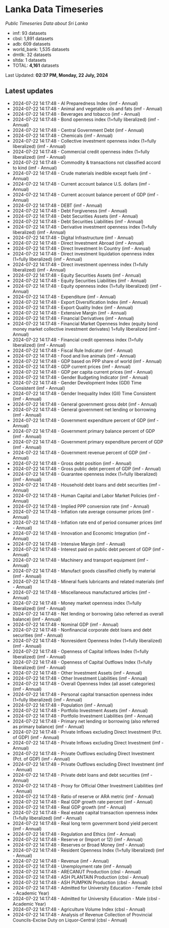 # Lanka Data Timeseries
*Public Timeseries Data about Sri Lanka*

* imf: 93 datasets
* cbsl: 1,891 datasets
* adb: 609 datasets
* world_bank: 1,535 datasets
* dmtlk: 32 datasets
* sltda: 1 datasets
* TOTAL: **4,161** datasets

Last Updated: **02:37 PM, Monday, 22 July, 2024**

## Latest updates

* 2024-07-22 14:17:48 - AI Preparedness Index (imf - Annual)
* 2024-07-22 14:17:48 - Animal and vegetable oils and fats (imf - Annual)
* 2024-07-22 14:17:48 - Beverages and tobacco (imf - Annual)
* 2024-07-22 14:17:48 - Bond openness index (1=fully liberalized) (imf - Annual)
* 2024-07-22 14:17:48 - Central Government Debt (imf - Annual)
* 2024-07-22 14:17:48 - Chemicals (imf - Annual)
* 2024-07-22 14:17:48 - Collective investment openness index (1=fully liberalized) (imf - Annual)
* 2024-07-22 14:17:48 - Commercial credit openness index (1=fully liberalized) (imf - Annual)
* 2024-07-22 14:17:48 - Commodity & transactions not classified accord to kind (imf - Annual)
* 2024-07-22 14:17:48 - Crude materials inedible except fuels (imf - Annual)
* 2024-07-22 14:17:48 - Current account balance U.S. dollars (imf - Annual)
* 2024-07-22 14:17:48 - Current account balance percent of GDP (imf - Annual)
* 2024-07-22 14:17:48 - DEBT (imf - Annual)
* 2024-07-22 14:17:48 - Debt Forgiveness (imf - Annual)
* 2024-07-22 14:17:48 - Debt Securities Assets (imf - Annual)
* 2024-07-22 14:17:48 - Debt Securities Liabilities (imf - Annual)
* 2024-07-22 14:17:48 - Derivative investment openness index (1=fully liberalized) (imf - Annual)
* 2024-07-22 14:17:48 - Digital Infrastructure (imf - Annual)
* 2024-07-22 14:17:48 - Direct Investment Abroad (imf - Annual)
* 2024-07-22 14:17:48 - Direct Investment In Country (imf - Annual)
* 2024-07-22 14:17:48 - Direct investment liquidation openness index (1=fully liberalized) (imf - Annual)
* 2024-07-22 14:17:48 - Direct investment openness index (1=fully liberalized) (imf - Annual)
* 2024-07-22 14:17:48 - Equity Securities Assets (imf - Annual)
* 2024-07-22 14:17:48 - Equity Securities Liabilities (imf - Annual)
* 2024-07-22 14:17:48 - Equity openness index (1=fully liberalized) (imf - Annual)
* 2024-07-22 14:17:48 - Expenditure (imf - Annual)
* 2024-07-22 14:17:48 - Export Diversification Index (imf - Annual)
* 2024-07-22 14:17:48 - Export Quality Index (imf - Annual)
* 2024-07-22 14:17:48 - Extensive Margin (imf - Annual)
* 2024-07-22 14:17:48 - Financial Derivatives (imf - Annual)
* 2024-07-22 14:17:48 - Financial Market Openness Index (equity bond money market collective investment derivates) 1=fully liberalized (imf - Annual)
* 2024-07-22 14:17:48 - Financial credit openness index (1=fully liberalized) (imf - Annual)
* 2024-07-22 14:17:48 - Fiscal Rule Indicator (imf - Annual)
* 2024-07-22 14:17:48 - Food and live animals (imf - Annual)
* 2024-07-22 14:17:48 - GDP based on PPP share of world (imf - Annual)
* 2024-07-22 14:17:48 - GDP current prices (imf - Annual)
* 2024-07-22 14:17:48 - GDP per capita current prices (imf - Annual)
* 2024-07-22 14:17:48 - Gender Budgeting Indicator (imf - Annual)
* 2024-07-22 14:17:48 - Gender Development Index (GDI) Time Consistent (imf - Annual)
* 2024-07-22 14:17:48 - Gender Inequality Index (GII) Time Consistent (imf - Annual)
* 2024-07-22 14:17:48 - General government gross debt (imf - Annual)
* 2024-07-22 14:17:48 - General government net lending or borrowing (imf - Annual)
* 2024-07-22 14:17:48 - Government expenditure percent of GDP (imf - Annual)
* 2024-07-22 14:17:48 - Government primary balance percent of GDP (imf - Annual)
* 2024-07-22 14:17:48 - Government primary expenditure percent of GDP (imf - Annual)
* 2024-07-22 14:17:48 - Government revenue percent of GDP (imf - Annual)
* 2024-07-22 14:17:48 - Gross debt position (imf - Annual)
* 2024-07-22 14:17:48 - Gross public debt percent of GDP (imf - Annual)
* 2024-07-22 14:17:48 - Guarantee openness index (1=fully liberalized) (imf - Annual)
* 2024-07-22 14:17:48 - Household debt loans and debt securities (imf - Annual)
* 2024-07-22 14:17:48 - Human Capital and Labor Market Policies (imf - Annual)
* 2024-07-22 14:17:48 - Implied PPP conversion rate (imf - Annual)
* 2024-07-22 14:17:48 - Inflation rate average consumer prices (imf - Annual)
* 2024-07-22 14:17:48 - Inflation rate end of period consumer prices (imf - Annual)
* 2024-07-22 14:17:48 - Innovation and Economic Integration (imf - Annual)
* 2024-07-22 14:17:48 - Intensive Margin (imf - Annual)
* 2024-07-22 14:17:48 - Interest paid on public debt percent of GDP (imf - Annual)
* 2024-07-22 14:17:48 - Machinery and transport equipment (imf - Annual)
* 2024-07-22 14:17:48 - Manufact goods classified chiefly by material (imf - Annual)
* 2024-07-22 14:17:48 - Mineral fuels lubricants and related materials (imf - Annual)
* 2024-07-22 14:17:48 - Miscellaneous manufactured articles (imf - Annual)
* 2024-07-22 14:17:48 - Money market openness index (1=fully liberalized) (imf - Annual)
* 2024-07-22 14:17:48 - Net lending or borrowing (also referred as overall balance) (imf - Annual)
* 2024-07-22 14:17:48 - Nominal GDP (imf - Annual)
* 2024-07-22 14:17:48 - Nonfinancial corporate debt loans and debt securities (imf - Annual)
* 2024-07-22 14:17:48 - Nonresident Openness Index (1=fully liberalized) (imf - Annual)
* 2024-07-22 14:17:48 - Openness of Capital Inflows Index (1=fully liberalized) (imf - Annual)
* 2024-07-22 14:17:48 - Openness of Capital Outflows Index (1=fully liberalized) (imf - Annual)
* 2024-07-22 14:17:48 - Other Investment Assets (imf - Annual)
* 2024-07-22 14:17:48 - Other Investment Liabilities (imf - Annual)
* 2024-07-22 14:17:48 - Overall Openness Index (all asset categories) (imf - Annual)
* 2024-07-22 14:17:48 - Personal capital transaction openness index (1=fully liberalized) (imf - Annual)
* 2024-07-22 14:17:48 - Population (imf - Annual)
* 2024-07-22 14:17:48 - Portfolio Investment Assets (imf - Annual)
* 2024-07-22 14:17:48 - Portfolio Investment Liabilities (imf - Annual)
* 2024-07-22 14:17:48 - Primary net lending or borrowing (also referred as primary balance) (imf - Annual)
* 2024-07-22 14:17:48 - Private Inflows excluding Direct Investment (Pct. of GDP) (imf - Annual)
* 2024-07-22 14:17:48 - Private Inflows excluding Direct Investment (imf - Annual)
* 2024-07-22 14:17:48 - Private Outflows excluding Direct Investment (Pct. of GDP) (imf - Annual)
* 2024-07-22 14:17:48 - Private Outflows excluding Direct Investment (imf - Annual)
* 2024-07-22 14:17:48 - Private debt loans and debt securities (imf - Annual)
* 2024-07-22 14:17:48 - Proxy for Official Other Investment Liabilities (imf - Annual)
* 2024-07-22 14:17:48 - Ratio of reserve or ARA metric (imf - Annual)
* 2024-07-22 14:17:48 - Real GDP growth rate percent (imf - Annual)
* 2024-07-22 14:17:48 - Real GDP growth (imf - Annual)
* 2024-07-22 14:17:48 - Real estate capital transaction openness index (1=fully liberalized) (imf - Annual)
* 2024-07-22 14:17:48 - Real long term government bond yield percent (imf - Annual)
* 2024-07-22 14:17:48 - Regulation and Ethics (imf - Annual)
* 2024-07-22 14:17:48 - Reserve or (Import or 12) (imf - Annual)
* 2024-07-22 14:17:48 - Reserves or Broad Money (imf - Annual)
* 2024-07-22 14:17:48 - Resident Openness Index (1=fully liberalized) (imf - Annual)
* 2024-07-22 14:17:48 - Revenue (imf - Annual)
* 2024-07-22 14:17:48 - Unemployment rate (imf - Annual)
* 2024-07-22 14:17:48 - ARECANUT Production (cbsl - Annual)
* 2024-07-22 14:17:48 - ASH PLANTAIN Production (cbsl - Annual)
* 2024-07-22 14:17:48 - ASH PUMPKIN Production (cbsl - Annual)
* 2024-07-22 14:17:48 - Admitted for University Education - Female (cbsl - Academic Year)
* 2024-07-22 14:17:48 - Admitted for University Education - Male (cbsl - Academic Year)
* 2024-07-22 14:17:48 - Agriculture Volume Index (cbsl - Annual)
* 2024-07-22 14:17:48 - Analysis of Revenue Collection of Provincial Councils-Excise Duty on Liquor-Central (cbsl - Annual)